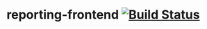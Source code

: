 # reporting-frontend [![Build Status](https://travis-ci.org/eResearchSA/reporting-frontend.svg)](https://travis-ci.org/eResearchSA/reporting-frontend)
